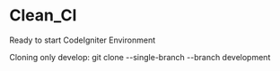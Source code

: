 # Clean_CI
Ready to start CodeIgniter Environment

Cloning only develop:
git clone --single-branch --branch development <remote-repo>
